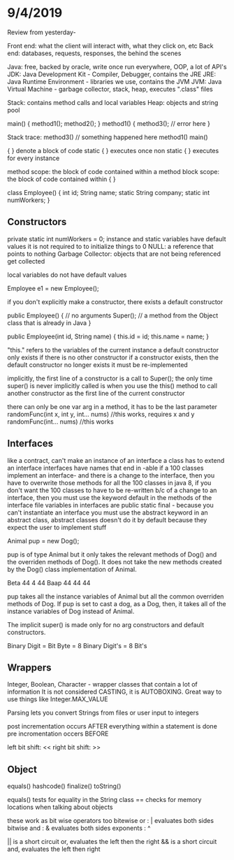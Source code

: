 # 9/4/2019

Review from yesterday-

Front end: what the client will interact with, what they click on, etc
Back end: databases, requests, responses, the behind the scenes

Java: free, backed by oracle, write once run everywhere, OOP, a lot of API's
JDK: Java Development Kit - Compiler, Debugger, contains the JRE
JRE: Java Runtime Environment - libraries we use, contains the JVM
JVM: Java Virtual Machine - garbage collector, stack, heap, executes ".class" files

Stack: contains method calls and local variables
Heap: objects and string pool

main() {
    method1();
    method2();
}
method1() {
    method3(); // error here
}

Stack trace:
    method3() // something happened here
    method1()
    main()

{ } denote a block of code
static { } executes once
non static { } executes for every instance

method scope: the block of code contained within a method
block scope: the block of code contained within { }

class Employee() {
    int id;
    String name;
    static String company;
    static int numWorkers;
}

## Constructors

private static int numWorkers = 0;
instance and static variables have default values
it is not required to to initialize things to 0
NULL: a reference that points to nothing
Garbage Collector: objects that are not being referenced get collected

local variables do not have default values

Employee e1 = new Employee();

if you don't explicitly make a constructor, there exists a default constructor

public Employee() { // no arguments
    Super(); // a method from the Object class that is already in Java
}

public Employee(int id, String name) {
    this.id = id;
    this.name = name;
}

"this." refers to the variables of the current instance
a default constructor only exists if there is no other constructor
if a constructor exists, then the default constructor no longer exists
it must be re-implemented

implicitly, the first line of a constructor is a call to Super();
the only time super() is never implicitly called is when you use the this()
method to call another constructor as the first line of the current constructor

there can only be one var arg in a method, it has to be the last parameter
randomFunc(int x, int y, int... nums) //this works, requires x and y
randomFunc(int... nums) //this works

## Interfaces

like a contract, can't make an instance of an interface
a class has to extend an interface
interfaces have names that end in -able
if a 100 classes implement an interface- and there is a change to the
interface, then you have to overwrite those methods for all the 100 classes
in java 8, if you don't want the 100 classes to have to be re-written b/c
of a change to an interface, then you must use the keyword default in the
methods of the interface file
variables in interfaces are public static final - because you can't instantiate
an interface
you must use the abstract keyword in an abstract class, abstract classes
doesn't do it by default because they expect the user to implement stuff

Animal pup = new Dog();

pup is of type Animal but it only takes the relevant methods of Dog()
and the overriden methods of Dog(). It does not take the new methods created
by the Dog() class implementation of Animal.

Beta 44
4 44
Baap 44
44 44

pup takes all the instance variables of Animal but all the common overriden methods of Dog.
If pup is set to cast a dog, as a Dog, then, it takes all of the instance variables of Dog
instead of Animal.

The implicit super() is made only for no arg constructors and default constructors.

Binary Digit = Bit
Byte = 8 Binary Digit's = 8 Bit's

## Wrappers

Integer, Boolean, Character - wrapper classes that contain a lot of information
It is not considered CASTING, it is AUTOBOXING.
Great way to use things like Integer.MAX_VALUE

Parsing lets you convert Strings from files or user input to integers

post incrementation occurs AFTER everything within a statement is done
pre incromentation occers BEFORE

left bit shift: <<
right bit shift: >>

## Object

equals()
hashcode()
finalize()
toString()

equals() tests for equality in the String class
== checks for memory locations when talking about objects

these work as bit wise operators too
bitewise or : | evaluates both sides
bitwise and : & evaluates both sides
exponents : ^

|| is a short circuit or, evaluates the left then the right
&& is a short circuit and, evaluates the left then right
